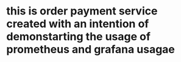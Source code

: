 # this is order payment service created with an intention of  demonstarting the usage of prometheus and grafana usagae
